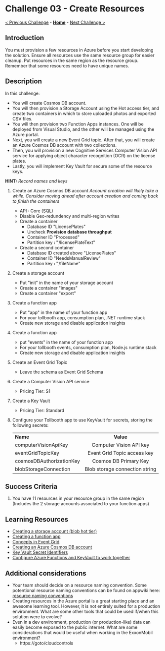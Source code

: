 # Challenge 03 - Create Resources

[< Previous Challenge](./Challenge-02.md) - **[Home](../README.md)** - [Next Challenge >](./Challenge-04.md)

## Introduction

You must provision a few resources in Azure before you start developing the solution. Ensure all resources use the same resource group for easier cleanup.  Put resources in the same region as the resource group.  Remember that some resources need to have unique names.

## Description

In this challenge:
- You will create Cosmos DB account.
- You will then provision a Storage Account using the Hot access tier, and create two containers in which to store uploaded photos and exported CSV files. 
- You will then provision two Function Apps instances. One will be deployed from Visual Studio, and the other will be managed using the Azure portal. 
- Next, you will create a new Event Grid topic. After that, you will create an Azure Cosmos DB account with two collections. 
- Then, you will provision a new Cognitive Services Computer Vision API service for applying object character recognition (OCR) on the license plates.  
- Lastly, you will implement Key Vault for secure some of the resource keys.

**HINT:** _Record names and keys_

1. Create an Azure Cosmos DB account
*Account creation will likely take a while. Consider moving ahead after account creation and coming back to finish the containers*
    * API : Core (SQL)
    * Disable Geo-redundency and multi-region writes
    * Create a container
      * Database ID &quot;LicensePlates&quot;
      * Uncheck **Provision database throughput**
      * Container ID &quot;Processed&quot;
      * Partition key **: &quot;**/licensePlateText&quot;
    * Create a second container
      * Database ID created above &quot;LicensePlates&quot;
      * Container ID &quot;NeedsManualReview&quot;
      * Partition key **: &quot;**/fileName&quot;
1. Create a storage account
    * Put &quot;init&quot; in the name of your storage account
    * Create a container &quot;images&quot;
    * Create a container &quot;export&quot;
1. Create a function app 
    * Put &quot;app&quot; in the name of your function app
    * For your tollbooth app, consumption plan, .NET runtime stack
    * Create new storage and disable application insights
1. Create a function app
    * put &quot;events&quot; in the name of your function app
    * For your tollbooth events, consumption plan, Node.js runtime stack
    * Create new storage and disable application insights
1. Create an Event Grid Topic
    * Leave the schema as Event Grid Schema
1. Create a Computer Vision API service
    * Pricing Tier: S1
1. Create a Key Vault
    * Pricing Tier: Standard
1. Configure your Tollbooth app to use KeyVault for secrets, storing the following secrets:

    |                          |                                                                                                                                                             |
    | ------------------------ | :---------------------------------------------------------------------------------------------------------------------------------------------------------: |
    | **Name**      |                                                                          **Value**                                                                          |
    | computerVisionApiKey     |                                                                   Computer Vision API key                                                                   |
    | eventGridTopicKey        |                                                                 Event Grid Topic access key                                                                 |
    | cosmosDBAuthorizationKey |                                                                    Cosmos DB Primary Key                                                                    |
    | blobStorageConnection    |                                                               Blob storage connection string                                                                |



## Success Criteria

1. You have 11 resources in your resource group in the same region (Includes the 2 storage accounts associated to your function apps)

## Learning Resources

- [Creating a storage account (blob hot tier)](https://docs.microsoft.com/azure/storage/common/storage-create-storage-account?toc=%2fazure%2fstorage%2fblobs%2ftoc.json%23create-a-storage-account)
- [Creating a function app](https://docs.microsoft.com/azure/azure-functions/functions-create-function-app-portal)
- [Concepts in Event Grid](https://docs.microsoft.com/azure/event-grid/concepts)
- [Creating an Azure Cosmos DB account](https://docs.microsoft.com/azure/cosmos-db/manage-account)
- [Key Vault Secret Identifiers](https://docs.microsoft.com/azure/key-vault/about-keys-secrets-and-certificates)
- [Configure Azure Functions and KeyVault to work together](https://docs.microsoft.com/azure/app-service/app-service-key-vault-references?tabs=azure-cli#granting-your-app-access-to-key-vault)

## Additional considerations

- Your team should decide on a resource naming convention. Some potentional resource naming conventions can be found on appwiki here: [resource naming conventions](https://gotocloud.xom.cloud/cloudwiki/docs/admin/naming-conventions.html)
- Creating resources in the Azure portal is a great starting place and an awesome learning tool. However, it is not entirely suited for a production environment. What are some other tools that could be used if/when this solution were to evolve?
- Even in a dev environment, production (or production-like) data can easily become exposed to the public internet. What are some considerations that would be useful when working in the ExxonMobil environment?
  - https://goto/cloudcontrols
